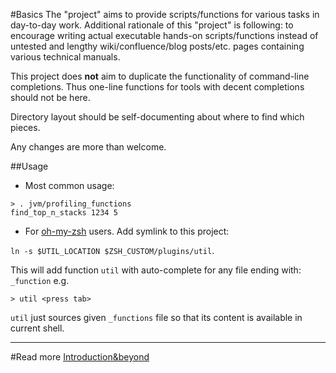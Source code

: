 #Basics
The "project" aims to provide scripts/functions for various tasks in day-to-day work.
Additional rationale of this "project" is following: to encourage writing actual executable hands-on scripts/functions
instead of untested and lengthy wiki/confluence/blog posts/etc. pages containing various technical manuals.

This project does **not** aim to duplicate the functionality of command-line completions. 
Thus one-line functions for tools with decent completions should not be here.  

Directory layout should be self-documenting about where to find which pieces.

Any changes are more than welcome.

##Usage
 - Most common usage:
```shell
> . jvm/profiling_functions
find_top_n_stacks 1234 5
```
 - For [oh-my-zsh](https://github.com/robbyrussell/oh-my-zsh) users. Add symlink to this project:

`ln -s $UTIL_LOCATION $ZSH_CUSTOM/plugins/util`. 

This will add function `util` with auto-complete for any file ending with: `_function` e.g.
```shell
> util <press tab>
```
`util` just sources given `_functions` file so that its content is available in current shell.

---
#Read more
[Introduction&beyond](https://github.com/kiemlicz/util/wiki)

